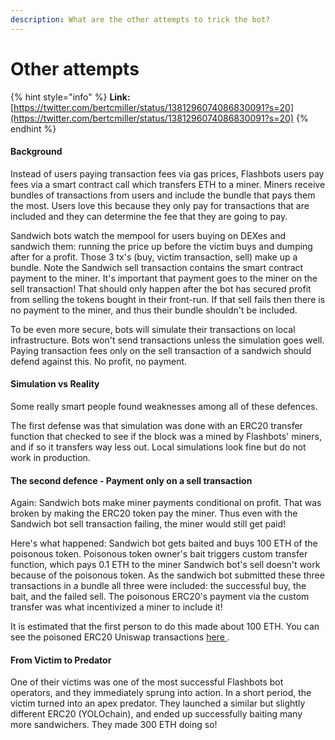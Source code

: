 ```yaml
---
description: What are the other attempts to trick the bot?
---
```


# Other attempts

{% hint style="info" %}
**Link:** [https://twitter.com/bertcmiller/status/1381296074086830091?s=20](https://twitter.com/bertcmiller/status/1381296074086830091?s=20)
{% endhint %}

#### Background <a id="background"></a>

Instead of users paying transaction fees via gas prices, Flashbots users pay fees via a smart contract call which transfers ETH to a miner. Miners receive bundles of transactions from users and include the bundle that pays them the most. Users love this because they only pay for transactions that are included and they can determine the fee that they are going to pay.

Sandwich bots watch the mempool for users buying on DEXes and sandwich them: running the price up before the victim buys and dumping after for a profit. Those 3 tx's (buy, victim transaction, sell) make up a bundle. Note the Sandwich sell transaction contains the smart contract payment to the miner. It's important that payment goes to the miner on the sell transaction! That should only happen after the bot has secured profit from selling the tokens bought in their front-run. If that sell fails then there is no payment to the miner, and thus their bundle shouldn't be included.

To be even more secure, bots will simulate their transactions on local infrastructure. Bots won't send transactions unless the simulation goes well. Paying transaction fees only on the sell transaction of a sandwich should defend against this. No profit, no payment.

#### Simulation vs Reality <a id="simulation-vs-reality"></a>

Some really smart people found weaknesses among all of these defences.

The first defense was that simulation was done with an ERC20 transfer function that checked to see if the block was a mined by Flashbots' miners, and if so it transfers way less out. Local simulations look fine but do not work in production.

#### The second defence - Payment only on a sell transaction <a id="the-second-defence-payment-only-on-a-sell-transaction"></a>

Again: Sandwich bots make miner payments conditional on profit. That was broken by making the ERC20 token pay the miner. Thus even with the Sandwich bot sell transaction failing, the miner would still get paid!

Here's what happened: Sandwich bot gets baited and buys 100 ETH of the poisonous token. Poisonous token owner's bait triggers custom transfer function, which pays 0.1 ETH to the miner Sandwich bot's sell doesn't work because of the poisonous token. As the sandwich bot submitted these three transactions in a bundle all three were included: the successful buy, the bait, and the failed sell. The poisonous ERC20's payment via the custom transfer was what incentivized a miner to include it!

It is estimated that the first person to do this made about 100 ETH. You can see the poisoned ERC20 Uniswap transactions [here ](https://etherscan.io/token/0xe253a1f7d5818022661bfbd2cbe043b642b4eff9?a=0x01f8d5a4862d51d2cf0cf52ac900a4d60adaeee6).

#### From Victim to Predator <a id="from-victim-to-predator"></a>

One of their victims was one of the most successful Flashbots bot operators, and they immediately sprung into action. In a short period, the victim turned into an apex predator. They launched a similar but slightly different ERC20 \(YOLOchain\), and ended up successfully baiting many more sandwichers. They made 300 ETH doing so!

